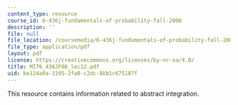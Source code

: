 ```yaml
---
content_type: resource
course_id: 6-436j-fundamentals-of-probability-fall-2008
description: ''
file: null
file_location: /coursemedia/6-436j-fundamentals-of-probability-fall-2008/be124a0a31952fa0c2dc8bb1c675187f_MIT6_436JF08_lec12.pdf
file_type: application/pdf
layout: pdf
license: https://creativecommons.org/licenses/by-nc-sa/4.0/
title: MIT6_436JF08_lec12.pdf
uid: be124a0a-3195-2fa0-c2dc-8bb1c675187f
---
```

This resource contains information related to abstract integration.